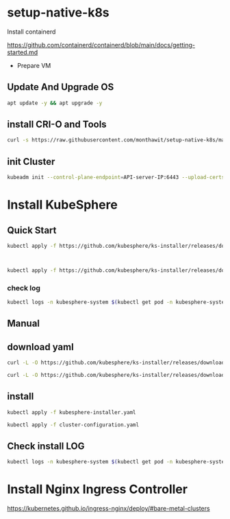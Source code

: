 # setup-native-k8s



Install containerd  

https://github.com/containerd/containerd/blob/main/docs/getting-started.md 

* Prepare VM
## Update And Upgrade OS
```bash
apt update -y && apt upgrade -y
```

## install CRI-O and Tools
```bash
curl -s https://raw.githubusercontent.com/monthawit/setup-native-k8s/main/node-prepare-crio-nativek8s-1.30.2.sh | bash
```
## init Cluster 
```bash
kubeadm init --control-plane-endpoint=API-server-IP:6443 --upload-certs
```


# Install KubeSphere 

## Quick Start 

```bash
kubectl apply -f https://github.com/kubesphere/ks-installer/releases/download/v3.4.1/kubesphere-installer.yaml



kubectl apply -f https://github.com/kubesphere/ks-installer/releases/download/v3.4.1/cluster-configuration.yaml

```
### check log 
```bash
kubectl logs -n kubesphere-system $(kubectl get pod -n kubesphere-system -l 'app in (ks-install, ks-installer)' -o jsonpath='{.items[0].metadata.name}') -f
```


## Manual 
## download yaml 

```bash
curl -L -O https://github.com/kubesphere/ks-installer/releases/download/v3.4.1/cluster-configuration.yaml

curl -L -O https://github.com/kubesphere/ks-installer/releases/download/v3.4.1/kubesphere-installer.yaml


```
## install 

```bash
kubectl apply -f kubesphere-installer.yaml

kubectl apply -f cluster-configuration.yaml

```


## Check install LOG   

```bash
kubectl logs -n kubesphere-system $(kubectl get pod -n kubesphere-system -l 'app in (ks-install, ks-installer)' -o jsonpath='{.items[0].metadata.name}') -f
```

# Install Nginx Ingress Controller 

https://kubernetes.github.io/ingress-nginx/deploy/#bare-metal-clusters 
